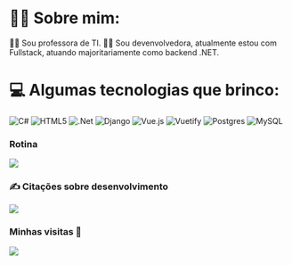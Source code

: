 # 🧝‍♀️ Sobre mim:
👩‍🏫 Sou professora de TI. 
👩‍💻 Sou devenvolvedora, atualmente estou com Fullstack, atuando majoritariamente como backend .NET.

# 💻 Algumas tecnologias que brinco:
![C#](https://img.shields.io/badge/c%23-%23239120.svg?style=for-the-badge&logo=c-sharp&logoColor=white) ![HTML5](https://img.shields.io/badge/html5-%23E34F26.svg?style=for-the-badge&logo=html5&logoColor=white) ![.Net](https://img.shields.io/badge/.NET-5C2D91?style=for-the-badge&logo=.net&logoColor=white) ![Django](https://img.shields.io/badge/django-%23092E20.svg?style=for-the-badge&logo=django&logoColor=white) ![Vue.js](https://img.shields.io/badge/vuejs-%2335495e.svg?style=for-the-badge&logo=vuedotjs&logoColor=%234FC08D) ![Vuetify](https://img.shields.io/badge/Vuetify-1867C0?style=for-the-badge&logo=vuetify&logoColor=AEDDFF) ![Postgres](https://img.shields.io/badge/postgres-%23316192.svg?style=for-the-badge&logo=postgresql&logoColor=white) ![MySQL](https://img.shields.io/badge/mysql-%2300f.svg?style=for-the-badge&logo=mysql&logoColor=white)

### Rotina 

<a href="https://wakatime.com"><img src="https://wakatime.com/share/@raiarruda/57b57815-4ab8-447f-acb7-876867a36429.png" /></a>


### ✍️ Citações sobre desenvolvimento
![](https://quotes-github-readme.vercel.app/api?type=vetical&theme=tokyonight)

### Minhas visitas 💟
[![](https://visitcount.itsvg.in/api?id=raiarruda&icon=7&color=5)](https://visitcount.itsvg.in)





